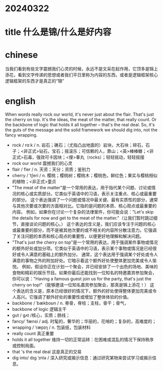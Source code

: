 
# 20240322

# title 什么是锦/什么是好内容

# chinese 

当我们看到有些文字震撼我们心灵的时候，永远不是文采在起作用，它顶多是锦上添花，看到文字传递的思想或者我们平日里称为内容的东西，或者是逻辑框架核心逻辑框架的东西才是真正的“锦”

# english
When words really rock our world, it's never just about the flair. That's just the cherry on top. It's the ideas, the meat of the matter, that really count. Or the backbone of logic that holds it all together – that's the real deal. So, it's the guts of the message and the solid framework we should dig into, not the fancy wrapping.

- rock / rɑːk / n.  岩石；礁石；（尤指凸出地面的）岩块，大石块；碎石，石子；<非正式>钻石，宝石；摇滚乐；可信赖的人，靠山；<英>棒棒糖；<非正式>石毒，强效可卡因块；<俚>睾丸（rocks）；轻轻摇动，轻轻摇摆
- rock our world  震撼我们的心灵
- flair / fler / n.  天资；天分；资质；鉴别力
- cherry / ˈtʃeri / n.  樱桃；樱桃树；樱桃木；樱桃色，鲜红色；果实与樱桃相似的植物；<非正式>童贞
- "The meat of the matter"是一个常用的表达，用于指代某个问题、讨论或情况的核心或实质部分。它类似于英语中的习语，表示关注重点、核心或最重要的部分。 这个表达强调了一个问题或情况中最关键、最有实质性的部分，通常与其他次要或次要的方面相对比。它指的是问题的本质、核心观点或最重要的内容。 例如，如果你在讨论一个复杂的法律案件，你可能会说："Let's skip the details for now and get to the meat of the matter."（让我们暂时跳过细节，直接谈论问题的核心。） 这个表达的含义是，我们应该专注于问题的核心或最重要的部分，而不是被其他次要的或不相关的内容所分散注意力。它强调了关注问题的本质和核心观点的重要性，以便更好地理解和解决问题。
- "That's just the cherry on top"是一个常用的表达，用于强调某件事物或情况的额外好处或加分项。它类似于英语中的习语，表示某个事物或情况是已经很好或令人满意的基础上的额外加分。 通常，这个表达用于强调某个好处或令人满意的事物之外的附加好处。它暗示着这个额外好处使整体更加完美或令人愉悦。 例如，假设你正在计划一个聚会，并已经安排了一个出色的场地、美味的食物和精彩的娱乐节目。如果你最后还能找到一位知名的特邀嘉宾参加聚会，你可以说："Having a famous guest join us for the party, that's just the cherry on top!"（能够邀请一位知名嘉宾参加聚会，那真是锦上添花！） 这个表达的含义是，原本已经很好的情况下，额外的好处使得整体更加完美或令人高兴。它强调了额外好处的重要性或增加了整体体验的价值。
- backbone / ˈbækboʊn / n.  脊骨，脊柱；支柱，骨干；骨气，
- backbone of logic 逻辑主干
- gut / ɡʌt /核心，实质；肠线；
- fancy/ ˈfænsi / adj.  时髦的，奢华的；华丽的，花哨的；复杂的，高难度的；
- wrapping / ˈræpɪŋ / n.  包装纸，包装材料
- really count 真正重要
- holds it all together 维持一切的正常运转：在困难或混乱的情况下保持秩序或控制局面。
- that 's the real deal 这是真正的交易
- dig into/ dɪɡ ˈɪntə / 深入研究或揭示信息：通过研究某物来尝试学习或揭示信息。
